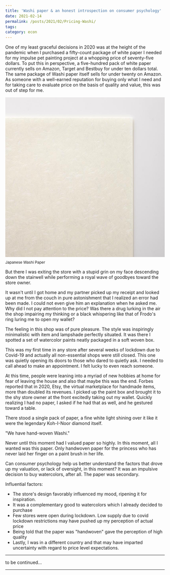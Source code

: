 ```yaml
---
title: 'Washi paper & an honest introspection on consumer psychology'
date: 2021-02-14
permalink: /posts/2021/02/Pricing-Washi/
tags:
category: econ
---
```


One of my least graceful decisions in 2020 was at the height of the pandemic when I purchased a fifty-count package of white paper I needed for my impulse pet painting project at a whopping price of seventy-five dollars. To put this in perspective, a five-hundred pack of white paper currently sells on Amazon, Target and Bestbuy for under ten dollars total. The same package of Washi paper itself sells for under twenty on Amazon. As someone with a well-earned reputation for buying only what I need and for taking care to evaluate price on the basis of quality and value, this was out of step for me. 

![](/images/washi-paper.jpg)
<sub> Japanese Washi Paper



But there I was exiting the store with a stupid grin on my face descending down the stairwell while performing a royal wave of goodbyes toward the store owner.

It wasn't until I got home and my partner picked up my receipt and looked up at me from the couch in pure astonishment that I realized an error had been made. I could not even give him an explanation when he asked me. Why did I not pay attention to the price? Was there a drug lurking in the air the shop impairing my thinking or a black whispering like that of Frodo's ring luring me to open my wallet? 


The feeling in this shop was of pure pleasure. The style was inspiringly minimalistic with item and lampshade perfectly situated. It was there I spotted a set of watercolor paints neatly packaged in a soft woven box. 

This was my first time in any store after several weeks of lockdown due to Covid-19 and actually all non-essential shops were still closed. This one was quietly opening its doors to those who dared to quietly ask. I needed to call ahead to make an appointment. I felt lucky to even reach someone. 

At this time, people were leaning into a myriad of new hobbies at home for fear of leaving the house and also that maybe this was the end. Forbes reported that in 2020, Etsy, the virtual marketplace for handmade items, more than doubled its revenues. I picked up the paint box and brought it to the shy store owner at the front excitedly taking out my wallet. Quickly realizing I had no paper, I asked if he had that as well, and he gestured toward a table. 

There stood a single pack of paper, a fine white light shining over it like it were the legendary Koh-I-Noor diamond itself. 

"We have hand-woven Washi." 


Never until this moment had I valued paper so highly. In this moment, all I wanted was this paper. Only handwoven paper for the princess who has never laid her finger on a paint brush in her life. 

Can consumer psychology help us better understand the factors that drove up my valuation, or lack of oversight, in this moment? It was an impulsive decision to buy watercolors, after all. The paper was secondary.  
 
Influential factors: 
* The store's design favorably influenced my mood, ripening it for inspiration. 
* It was a complementary good to watercolors which I already decided to purchase 
* Few stores were open during lockdown. Low supply due to covid lockdown restrictions may have pushed up my perception of actual price
* Being told that the paper was "handwoven" gave the perception of high quality
* Lastly, I was in a different country and that may have imparted uncertainty with regard to price level expectations.

------

to be continued...



------